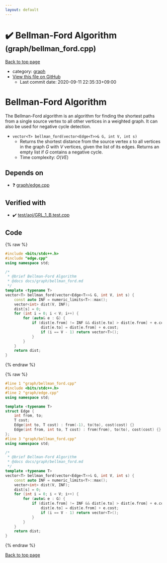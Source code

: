 ```yaml
---
layout: default
---
```


<!-- mathjax config similar to math.stackexchange -->
<script type="text/javascript" async
  src="https://cdnjs.cloudflare.com/ajax/libs/mathjax/2.7.5/MathJax.js?config=TeX-MML-AM_CHTML">
</script>
<script type="text/x-mathjax-config">
  MathJax.Hub.Config({
    TeX: { equationNumbers: { autoNumber: "AMS" }},
    tex2jax: {
      inlineMath: [ ['$','$'] ],
      processEscapes: true
    },
    "HTML-CSS": { matchFontHeight: false },
    displayAlign: "left",
    displayIndent: "2em"
  });
</script>

<script type="text/javascript" src="https://cdnjs.cloudflare.com/ajax/libs/jquery/3.4.1/jquery.min.js"></script>
<script src="https://cdn.jsdelivr.net/npm/jquery-balloon-js@1.1.2/jquery.balloon.min.js" integrity="sha256-ZEYs9VrgAeNuPvs15E39OsyOJaIkXEEt10fzxJ20+2I=" crossorigin="anonymous"></script>
<script type="text/javascript" src="../../assets/js/copy-button.js"></script>
<link rel="stylesheet" href="../../assets/css/copy-button.css" />


# :heavy_check_mark: Bellman-Ford Algorithm <small>(graph/bellman_ford.cpp)</small>

<a href="../../index.html">Back to top page</a>

* category: <a href="../../index.html#f8b0b924ebd7046dbfa85a856e4682c8">graph</a>
* <a href="{{ site.github.repository_url }}/blob/master/graph/bellman_ford.cpp">View this file on GitHub</a>
    - Last commit date: 2020-09-11 22:35:33+09:00




# Bellman-Ford Algorithm

The Bellman-Ford algorithm is an algorithm for finding the shortest paths from a single source vertex to all other vertices in a weighted graph. It can also be used for negative cycle detection.

- `vector<T> bellman_ford(vector<Edge<T>>& G, int V, int s)`
    - Returns the shortest distance from the source vertex $s$ to all vertices in the graph $G$ with $V$ vertices, given the list of its edges. Returns an empty list if $G$ contains a negative cycle.
    - Time complexity: $O(VE)$

## Depends on

* :question: <a href="edge.cpp.html">graph/edge.cpp</a>


## Verified with

* :heavy_check_mark: <a href="../../verify/test/aoj/GRL_1_B.test.cpp.html">test/aoj/GRL_1_B.test.cpp</a>


## Code

<a id="unbundled"></a>
{% raw %}
```cpp
#include <bits/stdc++.h>
#include "edge.cpp"
using namespace std;

/*
 * @brief Bellman-Ford Algorithm
 * @docs docs/graph/bellman_ford.md
 */
template <typename T>
vector<T> bellman_ford(vector<Edge<T>>& G, int V, int s) {
    const auto INF = numeric_limits<T>::max();
    vector<int> dist(V, INF);
    dist[s] = 0;
    for (int i = 0; i < V; i++) {
        for (auto& e : G) {
            if (dist[e.from] != INF && dist[e.to] > dist[e.from] + e.cost) {
                dist[e.to] = dist[e.from] + e.cost;
                if (i == V - 1) return vector<T>();
            }
        }
    }
    return dist;
}
```
{% endraw %}

<a id="bundled"></a>
{% raw %}
```cpp
#line 1 "graph/bellman_ford.cpp"
#include <bits/stdc++.h>
#line 2 "graph/edge.cpp"
using namespace std;

template <typename T>
struct Edge {
    int from, to;
    T cost;
    Edge(int to, T cost) : from(-1), to(to), cost(cost) {}
    Edge(int from, int to, T cost) : from(from), to(to), cost(cost) {}
};
#line 3 "graph/bellman_ford.cpp"
using namespace std;

/*
 * @brief Bellman-Ford Algorithm
 * @docs docs/graph/bellman_ford.md
 */
template <typename T>
vector<T> bellman_ford(vector<Edge<T>>& G, int V, int s) {
    const auto INF = numeric_limits<T>::max();
    vector<int> dist(V, INF);
    dist[s] = 0;
    for (int i = 0; i < V; i++) {
        for (auto& e : G) {
            if (dist[e.from] != INF && dist[e.to] > dist[e.from] + e.cost) {
                dist[e.to] = dist[e.from] + e.cost;
                if (i == V - 1) return vector<T>();
            }
        }
    }
    return dist;
}

```
{% endraw %}

<a href="../../index.html">Back to top page</a>

